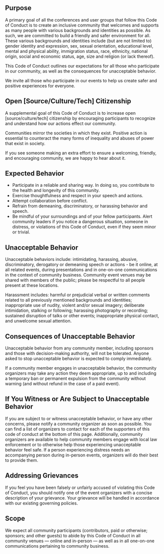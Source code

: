 Purpose
-------

A primary goal of all the conferences and user groups that follow this Code of Conduct is to create an inclusive community that welcomes and supports as many people with various backgrounds and identities as possible. As such, we are committed to build a friendly and safer environment for all. These various backgrounds and identities include (but are not limited to) gender identity and expression, sex, sexual orientation, educational level, mental and physical ability, immigration status, race, ethnicity, national origin, social and economic status, age, size and religion (or lack thereof).

This Code of Conduct outlines our expectations for all those who participate in our community, as well as the consequences for unacceptable behavior.

We invite all those who participate in our events to help us create safer and positive experiences for everyone.


Open [Source/Culture/Tech] Citizenship
--------------------------------------

A supplemental goal of this Code of Conduct is to increase open [source/culture/tech] citizenship by encouraging participants to recognize and understand how our actions effect our community.

Communities mirror the societies in which they exist. Positive action is essential to counteract the many forms of inequality and abuses of power that exist in society.

If you see someone making an extra effort to ensure a welcoming, friendly, and encouraging community, we are happy to hear about it.


Expected Behavior
-----------------

*	Participate in a reliable and sharing way. In doing so, you contribute to the health and longevity of this community.
*	Exercise thoughtfulness and respect in your speech and actions.
*	Attempt collaboration before conflict.
*	Refrain from demeaning, discriminatory, or harassing behavior and speech.
*	Be mindful of your surroundings and of your fellow participants. Alert community leaders if you notice a dangerous situation, someone in distress, or violations of this Code of Conduct, even if they seem minor or trivial.


Unacceptable Behavior
---------------------

Unacceptable behaviors include: intimidating, harassing, abusive, discriminatory, derogatory or demeaning speech or actions - be it online, at all related events, during presentations and in one-on-one communications in the context of community business. Community event venues may be shared with members of the public; please be respectful to all people present at these locations.

Harassment includes: harmful or prejudicial verbal or written comments related to all previously mentioned backgrounds and identities; inappropriate use of nudity, violent and/or sexual imagery; deliberate intimidation, stalking or following; harassing photography or recording; sustained disruption of talks or other events; inappropriate physical contact, and unwelcome sexual attention.


Consequences of Unacceptable Behavior
-------------------------------------

Unacceptable behavior from any community member, including sponsors and those with decision-making authority, will not be tolerated.
Anyone asked to stop unacceptable behavior is expected to comply immediately.

If a community member engages in unacceptable behavior, the community organizers may take any action they deem appropriate, up to and including a temporary ban or permanent expulsion from the community without warning (and without refund in the case of a paid event).


If You Witness or Are Subject to Unacceptable Behavior
------------------------------------------------------

If you are subject to or witness unacceptable behavior,
or have any other concerns, please notify a community organizer as soon as
possible. You can find a list of organizers to contact for each of the
supporters of this code of conduct at the bottom of this page. Additionally,
community organizers are available to help community members engage with local law enforcement or to otherwise help those experiencing unacceptable behavior feel safe. If a person experiencing distress needs an accompanying person during in-person events, organizers will do their best to provide them.


Addressing Grievances
---------------------

If you feel you have been falsely or unfairly accused of violating this Code of Conduct, you should notify one of the event organizers with a concise description of your grievance. Your grievance will be handled in accordance with our existing governing policies.


Scope
-----

We expect all community participants (contributors, paid or otherwise; sponsors; and other guests) to abide by this Code of Conduct in all community venues — online and in-person — as well as in all one-on-one communications pertaining to community business.
